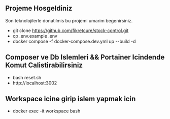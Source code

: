 
## Projeme Hosgeldiniz

Son teknolojilerle donatilmis bu projemi umarim begenirsiniz.
- git clone https://github.com/fikretcure/stock-control.git
- cp .env.example .env
- docker compose -f docker-compose.dev.yml up --build -d

## Composer ve Db Islemleri && Portainer Icindende Komut Calistirabilirsiniz
- bash reset.sh
- http://localhost:3002


## Workspace icine girip islem yapmak icin
- docker exec -it workspace bash
